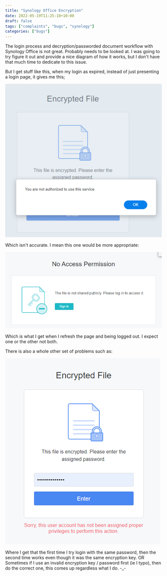 ```yaml
---
title: "Synology Office Encryption"
date: 2022-05-19T11:25:18+10:00
draft: false
tags: ["complaints", "bugs", "synology"]
categories: ["bugs"]
---
```


The login process and decryption/passworded document workflow with Synology Office is not great. Probably needs to be 
looked at. I was going to try figure it out and provide a nice diagram of how it works, but I don't have that much time
to dedicate to this issue.

But I get stuff like this, when my login as expired, instead of just presenting a login page, it gives me this;

![img.png](img.png)

Which isn't accurate. I mean this one would be more appropriate:

![img_1.png](img_1.png)

Which is what I get when I refresh the page and being logged out. I expect one or the other not both.

There is also a whole other set of problems such as:

![img_2.png](img_2.png)

Where I get that the first time I try login with the same password, then the second time works even though it was the same
encryption key. OR Sometimes if I use an invalid encryption key / password first (ie I typo), then do the correct one,
this comes up regardless what I do. -_-

